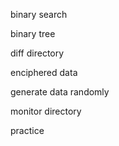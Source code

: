 binary search 

binary tree 

diff directory

enciphered data 

generate data randomly 

monitor directory 

practice
